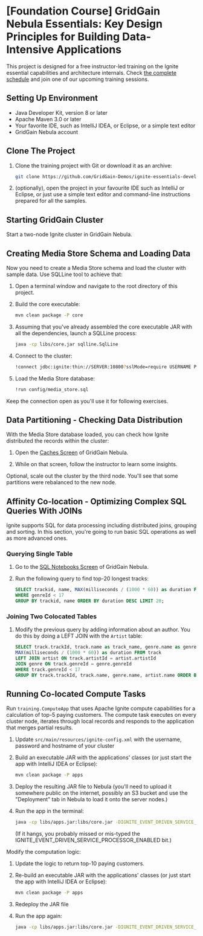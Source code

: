 # [Foundation Course] GridGain Nebula Essentials: Key Design Principles for Building Data-Intensive Applications

This project is designed for a free instructor-led training on the Ignite essential capabilities and architecture internals.
Check [the complete schedule](https://www.gridgain.com/products/services/training/apache-ignite-workshop-Key-design-principles-for-building-data-intensive-applications) and join one of our upcoming training sessions.

## Setting Up Environment

* Java Developer Kit, version 8 or later
* Apache Maven 3.0 or later
* Your favorite IDE, such as IntelliJ IDEA, or Eclipse, or a simple text editor
* GridGain Nebula account

## Clone The Project

1. Clone the training project with Git or download it as an archive:
    ```bash
    git clone https://github.com/GridGain-Demos/ignite-essentials-developer-training.git
    ```

2. (optionally), open the project in your favourite IDE such as IntelliJ or Eclipse, or just use a simple text editor
and command-line instructions prepared for all the samples.    

## Starting GridGain Cluster

Start a two-node Ignite cluster in GridGain Nebula.

## Creating Media Store Schema and Loading Data

Now you need to create a Media Store schema and load the cluster with sample data. Use SQLLine tool to achieve that:

1. Open a terminal window and navigate to the root directory of this project.

2. Build the core executable:
   ```bash
   mvn clean package -P core
   ```
   
4. Assuming that you've already assembled the core executable JAR with all the dependencies, launch a SQLLine process:
    ```bash
    java -cp libs/core.jar sqlline.SqlLine
    ```
   
5. Connect to the cluster:
    ```bash
    !connect jdbc:ignite:thin://SERVER:10800?sslMode=require USERNAME PASSWORD
    ```

6. Load the Media Store database:
    ```bash
    !run config/media_store.sql
    ```

Keep the connection open as you'll use it for following exercises.

## Data Partitioning - Checking Data Distribution

With the Media Store database loaded, you can check how Ignite distributed the records within the cluster:

1. Open the [Caches Screen](https://www.gridgain.com/docs/control-center/latest/caches#partition-distribution) of 
GridGain Nebula.

2. While on that screen, follow the instructor to learn some insights.

Optional, scale out the cluster by the third node. You'll see that some partitions were rebalanced to the new node.

## Affinity Co-location - Optimizing Complex SQL Queries With JOINs

Ignite supports SQL for data processing including distributed joins, grouping and sorting. In this section, you're 
going to run basic SQL operations as well as more advanced ones.

### Querying Single Table

1. Go to the [SQL Notebooks Screen](https://www.gridgain.com/docs/control-center/latest/querying) of GridGain Nebula.
 
2. Run the following query to find top-20 longest tracks:

    ```sql
    SELECT trackid, name, MAX(milliseconds / (1000 * 60)) as duration FROM track
    WHERE genreId < 17
    GROUP BY trackid, name ORDER BY duration DESC LIMIT 20;
    ```

### Joining Two Colocated Tables

1. Modify the previous query by adding information about an author. You do this by doing a LEFT
JOIN with the `Artist` table:

    ```sql
    SELECT track.trackId, track.name as track_name, genre.name as genre, artist.name as artist,
   MAX(milliseconds / (1000 * 60)) as duration FROM track
   LEFT JOIN artist ON track.artistId = artist.artistId
   JOIN genre ON track.genreId = genre.genreId
   WHERE track.genreId < 17
   GROUP BY track.trackId, track.name, genre.name, artist.name ORDER BY duration DESC LIMIT 20;
   ```

## Running Co-located Compute Tasks

Run `training.ComputeApp` that uses Apache Ignite compute capabilities for a calculation of top-5 paying customers.
The compute task executes on every cluster node, iterates through local records and responds to the application that 
merges partial results.

1. Update `src/main/resources/ignite-config.xml` with the username, password and hostname of your cluster

2. Build an executable JAR with the applications' classes (or just start the app with IntelliJ IDEA or Eclipse):
    ```bash
    mvn clean package -P apps
    ```
3. Deploy the resulting JAR file to Nebula (you'll need to upload it somewhere public on the internet, possibly an S3 bucket and use the "Deployment" tab in Nebula to load it onto the server nodes.)

4. Run the app in the terminal:
    ```bash
    java -cp libs/apps.jar:libs/core.jar -DIGNITE_EVENT_DRIVEN_SERVICE_PROCESSOR_ENABLED=true training.ComputeApp
    ```
   (If it hangs, you probably missed or mis-typed the IGNITE_EVENT_DRIVEN_SERVICE_PROCESSOR_ENABLED bit.)

Modify the computation logic: 

1. Update the logic to return top-10 paying customers.

2. Re-build an executable JAR with the applications' classes (or just start the app with IntelliJ IDEA or Eclipse):
    ```bash
    mvn clean package -P apps
    ```
3. Redeploy the JAR file
4. Run the app again:
    ```bash
    java -cp libs/apps.jar:libs/core.jar -DIGNITE_EVENT_DRIVEN_SERVICE_PROCESSOR_ENABLED=true training.ComputeApp
    ```
